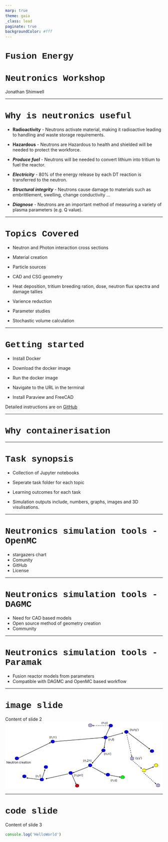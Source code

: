 ```yaml
---
marp: true
theme: gaia
_class: lead
paginate: true
backgroundColor: #fff
---
```


<style>
  :root {
    --color-background: #101010;
    --color-forground: #FFFFFF;
  }

  h1 {
    font-family: Courier New;
  }
</style>

# Fusion Energy 
# Neutronics Workshop


Jonathan Shimwell

---

# Why is neutronics useful


- **Radioactivity** - Neutrons activate material, making it radioactive leading to handling and waste storage requirements.​

- **Hazardous** - Neutrons are Hazardous to health and shielded will be needed to protect the workforce.​

- ***Produce fuel*** - Neutrons will be needed to convert lithium into tritium to fuel the reactor.​

- ***Electricity*** - 80% of the energy release by each DT reaction is transferred to the neutron.​

- ***Structural integrity*** - Neutrons cause damage to materials such as embrittlement, swelling, change conductivity …​

- ***Diagnose*** - Neutrons are an important method of measuring a variety of plasma parameters (e.g. Q value).​

---

# Topics Covered

- Neutron and Photon interaction cross sections

- Material creation

- Particle sources

- CAD and CSG geometry

- Heat deposition, tritium breeding ration, dose, neutron flux spectra and damage tallies

- Varience reduction

- Parameter studies

- Stochastic volume calculation

---

# Getting started

- Install Docker

- Download the docker image

- Run the docker image

- Navigate to the URL in the terminal

- Install Paraview and FreeCAD

Detailed instructions are on [GitHub](https://github.com/fusion-energy/neutronics-workshop/tree/main#local-installation)

---

# Why containerisation



---

# Task synopsis

- Collection of Jupyter notebooks

- Seperate task folder for each topic

- Learning outcomes for each task

- Simulation outputs include, numbers, graphs, images and 3D visulisations.


---


# Neutronics simulation tools - OpenMC

- stargazers chart
- Comunity
- GitHub
- License

---

# Neutronics simulation tools - DAGMC

- Need for CAD based models
- Open source method of geometry creation
- Community

---

# Neutronics simulation tools - Paramak

- Fusion reactor models from parameters
- Compatible with DAGMC and OpenMC based workflow

---

# image slide

Content of slide 2
![Remote Image](https://raw.githubusercontent.com/fusion-energy/neutronics-workshop-slides/main/images/cover.png)


---


# code slide

Content of slide 3


```ts {monaco}
console.log('HelloWorld')
```


<!-- to learn -->
<!-- logos emojis -->
<!-- notes -->